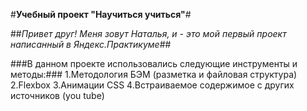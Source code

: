 #**Учебный проект "Научиться учиться"**#

##*Привет друг! Меня зовут Наталья, и - это мой первый проект написанный в Яндекс.Практикуме*##

###В данном проекте использовались следующие инструменты и методы:###
1.Методология БЭМ (разметка и файловая структура)
2.Flexbox
3.Анимации CSS
4.Встраиваемое содержимое с других источников (you tube)


